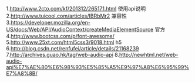 1.http://www.2cto.com/kf/201312/265171.html  使用api说明
2.http://www.tuicool.com/articles/IBRbMr2  兼容性
3.https://developer.mozilla.org/en-US/docs/Web/API/AudioContext/createMediaElementSource  官方
4.http://www.bootcss.com/p/font-awesome/
5.http://www.25xt.com/html5css3/9018.html   h5
6.http://blog.csdn.net/renfufei/article/details/21168239
7.http://archives.guao.hk/tag/web-audio-api
8.http://newhtml.net/web-audio-api%E7%AE%80%E6%98%93%E5%85%A5%E9%97%A8%E6%95%99%E7%A8%8B/